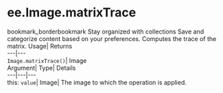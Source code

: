  
#  ee.Image.matrixTrace 
bookmark_borderbookmark Stay organized with collections  Save and categorize content based on your preferences. 
Computes the trace of the matrix. 
Usage| Returns  
---|---  
`Image.matrixTrace()`| Image  
Argument| Type| Details  
---|---|---  
this: `value`| Image| The image to which the operation is applied.  
